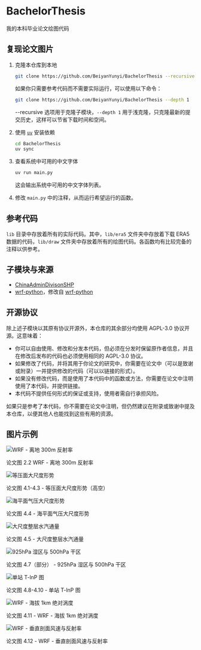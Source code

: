 # BachelorThesis

我的本科毕业论文绘图代码

## 复现论文图片

1. 克隆本仓库到本地

   ```bash
   git clone https://github.com/BeiyanYunyi/BachelorThesis --recursive --depth 1
   ```

   如果你只需要参考代码而不需要实际运行，可以使用以下命令：

   ```bash
   git clone https://github.com/BeiyanYunyi/BachelorThesis --depth 1
   ```

   --recursive 选项用于克隆子模块，`--depth 1` 用于浅克隆，只克隆最新的提交历史，这样可以节省下载时间和空间。

2. 使用 [`uv`](https://docs.astral.sh/uv/) 安装依赖

   ```bash
   cd BachelorThesis
   uv sync
   ```

3. 查看系统中可用的中文字体

   ```bash
   uv run main.py
   ```

   这会输出系统中可用的中文字体列表。

4. 修改 `main.py` 中的注释，从而运行希望运行的函数。

## 参考代码

`lib` 目录中存放着所有的实际代码。其中，`lib/era5` 文件夹中存放着下载 ERA5 数据的代码，`lib/draw` 文件夹中存放着所有的绘图代码。各函数均有比较完备的注释以供参考。

## 子模块与来源

- [ChinaAdminDivisonSHP](https://github.com/GaryBikini/ChinaAdminDivisonSHP)
- [wrf-python](https://github.com/BeiyanYunyi/wrf-python)，修改自 [wrf-python](https://github.com/NCAR/wrf-python)

## 开源协议

除上述子模块以其原有协议开源外，本仓库的其余部分均使用 AGPL-3.0 协议开源。这意味着：

- 你可以自由使用、修改和分发本代码，但必须在分发时保留原作者信息，并且在修改后发布的代码也必须使用相同的 AGPL-3.0 协议。
- 如果修改了代码，并将其用于你论文的研究中，你需要在论文中（可以是致谢或附录）一并提供修改的代码（可以以链接的形式）。
- 如果没有修改代码，而是使用了本代码中的函数或方法，你需要在论文中注明使用了本代码，并提供链接。
- 本代码不提供任何形式的保证或支持，使用者需自行承担风险。

如果只是参考了本代码，你不需要在论文中注明，但仍然建议在附录或致谢中提及本仓库，以便其他人也能找到这些有用的资源。

## 图片示例

![WRF - 离地 300m 反射率](./images/wrf/wrf_dbz.svg)

论文图 2.2 WRF - 离地 300m 反射率

![等压面大尺度形势](./images/2024-04-27%2013:00:00%20CST%20500hPa.svg)

论文图 4.1-4.3 - 等压面大尺度形势（高空）

![海平面气压大尺度形势](./images/2024-04-27%2013:00:00%20CST%20海平面.svg)

论文图 4.4 - 海平面气压大尺度形势

![大尺度整层水汽通量](./images/2024-04-27%2013:00:00%20CST%20整层水汽通量.svg)

论文图 4.5 - 大尺度整层水汽通量

![925hPa 湿区与 500hPa 干区](./images/2024-04-27%2013:00:00%20CST%20中分析图.svg)

论文图 4.7（部分） - 925hPa 湿区与 500hPa 干区

![单站 T-lnP 图](./images/2024-04-27%2015:00:00%20CST%20广州单站探空数据.svg)

论文图 4.8-4.10 - 单站 T-lnP 图

![WRF - 海拔 1km 绝对涡度](./images/wrf/wrf_vort.svg)

论文图 4.11 - WRF - 海拔 1km 绝对涡度

![WRF - 垂直剖面风速与反射率](./images/wrf/wrf_cross_section.svg)

论文图 4.12 - WRF - 垂直剖面风速与反射率
